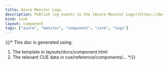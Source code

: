 ```yaml
---
title: Azure Monitor Logs
description: Publish log events to the [Azure Monitor Logs](https://docs.microsoft.com/en-us/azure/azure-monitor/logs/data-platform-logs) service
kind: sink
layout: component
tags: ["azure", "monitor", "component", "sink", "logs"]
---
```


{{/*
This doc is generated using:

1. The template in layouts/docs/component.html
2. The relevant CUE data in cue/reference/components/...
*/}}
